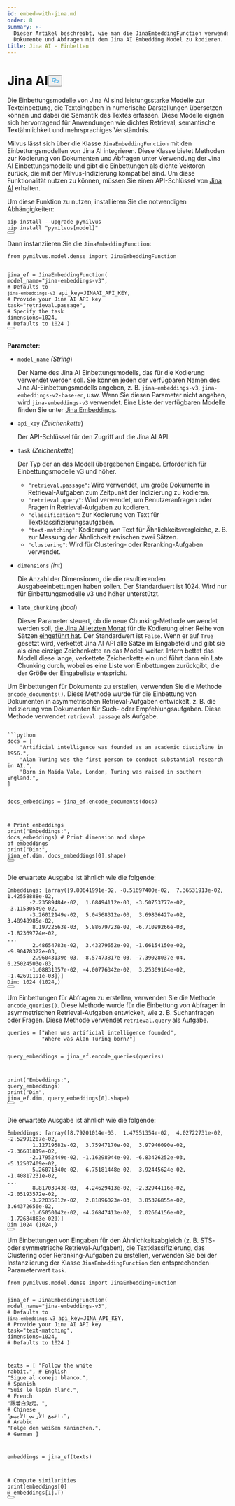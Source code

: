 ```yaml
---
id: embed-with-jina.md
order: 8
summary: >-
  Dieser Artikel beschreibt, wie man die JinaEmbeddingFunction verwendet, um
  Dokumente und Abfragen mit dem Jina AI Embedding Model zu kodieren.
title: Jina AI - Einbetten
---
```

<h1 id="Jina-AI" class="common-anchor-header">Jina AI<button data-href="#Jina-AI" class="anchor-icon" translate="no">
      <svg translate="no"
        aria-hidden="true"
        focusable="false"
        height="20"
        version="1.1"
        viewBox="0 0 16 16"
        width="16"
      >
        <path
          fill="#0092E4"
          fill-rule="evenodd"
          d="M4 9h1v1H4c-1.5 0-3-1.69-3-3.5S2.55 3 4 3h4c1.45 0 3 1.69 3 3.5 0 1.41-.91 2.72-2 3.25V8.59c.58-.45 1-1.27 1-2.09C10 5.22 8.98 4 8 4H4c-.98 0-2 1.22-2 2.5S3 9 4 9zm9-3h-1v1h1c1 0 2 1.22 2 2.5S13.98 12 13 12H9c-.98 0-2-1.22-2-2.5 0-.83.42-1.64 1-2.09V6.25c-1.09.53-2 1.84-2 3.25C6 11.31 7.55 13 9 13h4c1.45 0 3-1.69 3-3.5S14.5 6 13 6z"
        ></path>
      </svg>
    </button></h1><p>Die Einbettungsmodelle von Jina AI sind leistungsstarke Modelle zur Texteinbettung, die Texteingaben in numerische Darstellungen übersetzen können und dabei die Semantik des Textes erfassen. Diese Modelle eignen sich hervorragend für Anwendungen wie dichtes Retrieval, semantische Textähnlichkeit und mehrsprachiges Verständnis.</p>
<p>Milvus lässt sich über die Klasse <code translate="no">JinaEmbeddingFunction</code> mit den Einbettungsmodellen von Jina AI integrieren. Diese Klasse bietet Methoden zur Kodierung von Dokumenten und Abfragen unter Verwendung der Jina AI Einbettungsmodelle und gibt die Einbettungen als dichte Vektoren zurück, die mit der Milvus-Indizierung kompatibel sind. Um diese Funktionalität nutzen zu können, müssen Sie einen API-Schlüssel von <a href="https://jina.ai/embeddings/">Jina AI</a> erhalten.</p>
<p>Um diese Funktion zu nutzen, installieren Sie die notwendigen Abhängigkeiten:</p>
<pre><code translate="no" class="language-bash">pip install --upgrade pymilvus
pip install <span class="hljs-string">&quot;pymilvus[model]&quot;</span>
<button class="copy-code-btn"></button></code></pre>
<p>Dann instanziieren Sie die <code translate="no">JinaEmbeddingFunction</code>:</p>
<pre><code translate="no" class="language-python"><span class="hljs-keyword">from</span> pymilvus.model.dense <span class="hljs-keyword">import</span> JinaEmbeddingFunction

jina_ef = JinaEmbeddingFunction(
    model_name=<span class="hljs-string">&quot;jina-embeddings-v3&quot;</span>, <span class="hljs-comment"># Defaults to `jina-embeddings-v3`</span>
    api_key=JINAAI_API_KEY, <span class="hljs-comment"># Provide your Jina AI API key</span>
    task=<span class="hljs-string">&quot;retrieval.passage&quot;</span>, <span class="hljs-comment"># Specify the task</span>
    dimensions=<span class="hljs-number">1024</span>, <span class="hljs-comment"># Defaults to 1024</span>
)
<button class="copy-code-btn"></button></code></pre>
<p><strong>Parameter</strong>:</p>
<ul>
<li><p><code translate="no">model_name</code> <em>(String</em>)</p>
<p>Der Name des Jina AI Einbettungsmodells, das für die Kodierung verwendet werden soll. Sie können jeden der verfügbaren Namen des Jina AI-Einbettungsmodells angeben, z. B. <code translate="no">jina-embeddings-v3</code>, <code translate="no">jina-embeddings-v2-base-en</code>, usw. Wenn Sie diesen Parameter nicht angeben, wird <code translate="no">jina-embeddings-v3</code> verwendet. Eine Liste der verfügbaren Modelle finden Sie unter <a href="https://jina.ai/embeddings">Jina Embeddings</a>.</p></li>
<li><p><code translate="no">api_key</code> <em>(Zeichenkette</em>)</p>
<p>Der API-Schlüssel für den Zugriff auf die Jina AI API.</p></li>
<li><p><code translate="no">task</code> <em>(Zeichenkette</em>)</p>
<p>Der Typ der an das Modell übergebenen Eingabe. Erforderlich für Einbettungsmodelle v3 und höher.</p>
<ul>
<li><code translate="no">&quot;retrieval.passage&quot;</code>: Wird verwendet, um große Dokumente in Retrieval-Aufgaben zum Zeitpunkt der Indizierung zu kodieren.</li>
<li><code translate="no">&quot;retrieval.query&quot;</code>: Wird verwendet, um Benutzeranfragen oder Fragen in Retrieval-Aufgaben zu kodieren.</li>
<li><code translate="no">&quot;classification&quot;</code>: Zur Kodierung von Text für Textklassifizierungsaufgaben.</li>
<li><code translate="no">&quot;text-matching&quot;</code>: Kodierung von Text für Ähnlichkeitsvergleiche, z. B. zur Messung der Ähnlichkeit zwischen zwei Sätzen.</li>
<li><code translate="no">&quot;clustering&quot;</code>: Wird für Clustering- oder Reranking-Aufgaben verwendet.</li>
</ul></li>
<li><p><code translate="no">dimensions</code> <em>(int</em>)</p>
<p>Die Anzahl der Dimensionen, die die resultierenden Ausgabeeinbettungen haben sollen. Der Standardwert ist 1024. Wird nur für Einbettungsmodelle v3 und höher unterstützt.</p></li>
<li><p><code translate="no">late_chunking</code> <em>(bool</em>)</p>
<p>Dieser Parameter steuert, ob die neue Chunking-Methode verwendet werden soll, <a href="https://arxiv.org/abs/2409.04701">die Jina AI letzten Monat</a> für die Kodierung einer Reihe von Sätzen <a href="https://arxiv.org/abs/2409.04701">eingeführt hat</a>. Der Standardwert ist <code translate="no">False</code>. Wenn er auf <code translate="no">True</code> gesetzt wird, verkettet Jina AI API alle Sätze im Eingabefeld und gibt sie als eine einzige Zeichenkette an das Modell weiter. Intern bettet das Modell diese lange, verkettete Zeichenkette ein und führt dann ein Late Chunking durch, wobei es eine Liste von Einbettungen zurückgibt, die der Größe der Eingabeliste entspricht.</p></li>
</ul>
<p>Um Einbettungen für Dokumente zu erstellen, verwenden Sie die Methode <code translate="no">encode_documents()</code>. Diese Methode wurde für die Einbettung von Dokumenten in asymmetrischen Retrieval-Aufgaben entwickelt, z. B. die Indizierung von Dokumenten für Such- oder Empfehlungsaufgaben. Diese Methode verwendet <code translate="no">retrieval.passage</code> als Aufgabe.</p>
<pre><code translate="no" class="language-python:">
```python
docs = [
    <span class="hljs-string">&quot;Artificial intelligence was founded as an academic discipline in 1956.&quot;</span>,
    <span class="hljs-string">&quot;Alan Turing was the first person to conduct substantial research in AI.&quot;</span>,
    <span class="hljs-string">&quot;Born in Maida Vale, London, Turing was raised in southern England.&quot;</span>,
]

docs_embeddings = jina_ef.encode_documents(docs)

<span class="hljs-comment"># Print embeddings</span>
<span class="hljs-built_in">print</span>(<span class="hljs-string">&quot;Embeddings:&quot;</span>, docs_embeddings)
<span class="hljs-comment"># Print dimension and shape of embeddings</span>
<span class="hljs-built_in">print</span>(<span class="hljs-string">&quot;Dim:&quot;</span>, jina_ef.dim, docs_embeddings[<span class="hljs-number">0</span>].shape)
<button class="copy-code-btn"></button></code></pre>
<p>Die erwartete Ausgabe ist ähnlich wie die folgende:</p>
<pre><code translate="no" class="language-python">Embeddings: [array([9.80641991e-02, -8.51697400e-02,  7.36531913e-02,  1.42558888e-02,
       -2.23589484e-02,  1.68494112e-03, -3.50753777e-02, -3.11530549e-02,
       -3.26012149e-02,  5.04568312e-03,  3.69836427e-02,  3.48948985e-02,
        8.19722563e-03,  5.88679723e-02, -6.71099266e-03, -1.82369724e-02,
...
        2.48654783e-02,  3.43279652e-02, -1.66154150e-02, -9.90478322e-03,
       -2.96043139e-03, -8.57473817e-03, -7.39028037e-04,  6.25024503e-03,
       -1.08831357e-02, -4.00776342e-02,  3.25369164e-02, -1.42691191e-03])]
Dim: 1024 (1024,)
<button class="copy-code-btn"></button></code></pre>
<p>Um Einbettungen für Abfragen zu erstellen, verwenden Sie die Methode <code translate="no">encode_queries()</code>. Diese Methode wurde für die Einbettung von Abfragen in asymmetrischen Retrieval-Aufgaben entwickelt, wie z. B. Suchanfragen oder Fragen. Diese Methode verwendet <code translate="no">retrieval.query</code> als Aufgabe.</p>
<pre><code translate="no" class="language-python">queries = [<span class="hljs-string">&quot;When was artificial intelligence founded&quot;</span>, 
           <span class="hljs-string">&quot;Where was Alan Turing born?&quot;</span>]

query_embeddings = jina_ef.encode_queries(queries)

<span class="hljs-built_in">print</span>(<span class="hljs-string">&quot;Embeddings:&quot;</span>, query_embeddings)
<span class="hljs-built_in">print</span>(<span class="hljs-string">&quot;Dim&quot;</span>, jina_ef.dim, query_embeddings[<span class="hljs-number">0</span>].shape)
<button class="copy-code-btn"></button></code></pre>
<p>Die erwartete Ausgabe ist ähnlich wie die folgende:</p>
<pre><code translate="no" class="language-python">Embeddings: [array([8.79201014e-03,  1.47551354e-02,  4.02722731e-02, -2.52991207e-02,
        1.12719582e-02,  3.75947170e-02,  3.97946090e-02, -7.36681819e-02,
       -2.17952449e-02, -1.16298944e-02, -6.83426252e-03, -5.12507409e-02,
        5.26071340e-02,  6.75181448e-02,  3.92445624e-02, -1.40817231e-02,
...
        8.81703943e-03,  4.24629413e-02, -2.32944116e-02, -2.05193572e-02,
       -3.22035812e-02,  2.81896023e-03,  3.85326855e-02,  3.64372656e-02,
       -1.65050142e-02, -4.26847413e-02,  2.02664156e-02, -1.72684863e-02])]
Dim 1024 (1024,)
<button class="copy-code-btn"></button></code></pre>
<p>Um Einbettungen von Eingaben für den Ähnlichkeitsabgleich (z. B. STS- oder symmetrische Retrieval-Aufgaben), die Textklassifizierung, das Clustering oder Reranking-Aufgaben zu erstellen, verwenden Sie bei der Instanziierung der Klasse <code translate="no">JinaEmbeddingFunction</code> den entsprechenden Parameterwert <code translate="no">task</code>.</p>
<pre><code translate="no" class="language-python"><span class="hljs-keyword">from</span> pymilvus.model.dense <span class="hljs-keyword">import</span> JinaEmbeddingFunction

jina_ef = JinaEmbeddingFunction(
    model_name=<span class="hljs-string">&quot;jina-embeddings-v3&quot;</span>, <span class="hljs-comment"># Defaults to `jina-embeddings-v3`</span>
    api_key=JINA_API_KEY, <span class="hljs-comment"># Provide your Jina AI API key</span>
    task=<span class="hljs-string">&quot;text-matching&quot;</span>,
    dimensions=<span class="hljs-number">1024</span>, <span class="hljs-comment"># Defaults to 1024</span>
)

texts = [
    <span class="hljs-string">&quot;Follow the white rabbit.&quot;</span>,  <span class="hljs-comment"># English</span>
    <span class="hljs-string">&quot;Sigue al conejo blanco.&quot;</span>,  <span class="hljs-comment"># Spanish</span>
    <span class="hljs-string">&quot;Suis le lapin blanc.&quot;</span>,  <span class="hljs-comment"># French</span>
    <span class="hljs-string">&quot;跟着白兔走。&quot;</span>,  <span class="hljs-comment"># Chinese</span>
    <span class="hljs-string">&quot;اتبع الأرنب الأبيض.&quot;</span>,  <span class="hljs-comment"># Arabic</span>
    <span class="hljs-string">&quot;Folge dem weißen Kaninchen.&quot;</span>,  <span class="hljs-comment"># German</span>
]

embeddings = jina_ef(texts)

<span class="hljs-comment"># Compute similarities</span>
<span class="hljs-built_in">print</span>(embeddings[<span class="hljs-number">0</span>] @ embeddings[<span class="hljs-number">1</span>].T)
<button class="copy-code-btn"></button></code></pre>
